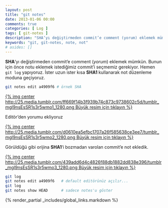 ```yaml
---
layout: post
title: "git notes"
date: 2013-01-06 00:00
comments: true
categories: [ Log ]
tags: [ git-notes ]
description: "SHA‘yı değiştirmeden commit’e comment (yorum) eklemek mümkün."
keywords: "git, git-notes, note, not"
# asides: []
---
```

**SHA**‘yı değiştirmeden commit’e comment (*yorum*) eklemek mümkün.
Bunun için önce notu eklemek istediğimiz commit’i seçmemiz gerekiyor.
Hemen `git log` yapıyoruz. İster uzun ister kısa **SHA1** kullanarak not düzenleme
moduna geçiyoruz.
<!-- more -->

```bash
git notes edit a4909f6 # örnek SHA
```
[{% img center http://25.media.tumblr.com/ff669f14b3f939b74c873c9738602c5d/tumblr_mgl9nsEsSR1s3r5wmo1_1280.png Büyük resim için tıklayın %}][01]

Editör’den yorumu ekliyoruz

[{% img center http://25.media.tumblr.com/d0610ea5efbc1707a26f585638ce3ee7/tumblr_mgl9nsEsSR1s3r5wmo2_1280.png Büyük resim için tıklayın %}][02]

Görüldüğü gibi orijina **SHA1**‘i bozmadan varolan commit’e not ekledik.

[{% img center http://25.media.tumblr.com/439add6d4c4826f88db1882dd838e396/tumblr_mgl9nsEsSR1s3r5wmo3_1280.png Büyük resim için tıklayın %}][03]

```bash
git log
git notes edit a4909f6   # default editörünüz açılır...
git log
git notes show HEAD      # sadece notes'u göster
```

{% render_partial _includes/global_links.markdown %}

[01]: http://25.media.tumblr.com/ff669f14b3f939b74c873c9738602c5d/tumblr_mgl9nsEsSR1s3r5wmo1_1280.png
[02]: http://25.media.tumblr.com/d0610ea5efbc1707a26f585638ce3ee7/tumblr_mgl9nsEsSR1s3r5wmo2_1280.png
[03]: http://25.media.tumblr.com/439add6d4c4826f88db1882dd838e396/tumblr_mgl9nsEsSR1s3r5wmo3_1280.png